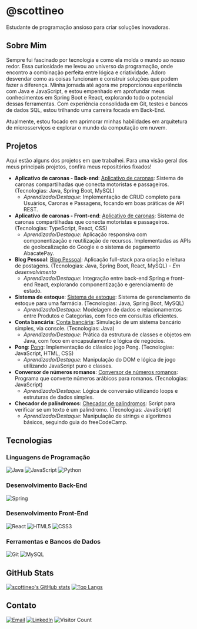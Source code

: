 # @scottineo

Estudante de programação ansioso para criar soluções inovadoras.

## Sobre Mim

Sempre fui fascinado por tecnologia e como ela molda o mundo ao nosso redor. Essa curiosidade me levou ao universo da programação, onde encontro a combinação perfeita entre lógica e criatividade. Adoro desvendar como as coisas funcionam e construir soluções que podem fazer a diferença. Minha jornada até agora me proporcionou experiência com Java e JavaScript, e estou empenhado em aprofundar meus conhecimentos em Spring Boot e React, explorando todo o potencial dessas ferramentas. Com experiência consolidada em Git, testes e bancos de dados SQL, estou trilhando uma carreira focada em Back-End.

Atualmente, estou focado em aprimorar minhas habilidades em arquitetura de microsserviços e explorar o mundo da computação em nuvem.

## Projetos

Aqui estão alguns dos projetos em que trabalhei. Para uma visão geral dos meus principais projetos, confira meus repositórios fixados!

*   **Aplicativo de caronas - Back-end**: [Aplicativo de caronas](https://github.com/scottineo/Aplicativo-Carona): Sistema de caronas compartilhadas que conecta motoristas e passageiros. (Tecnologias: Java, Spring Boot, MySQL)
    *   *Aprendizado/Destaque*: Implementação de CRUD completo para Usuários, Caronas e Passagens, focando em boas práticas de API REST.
*   **Aplicativo de caronas - Front-end**: [Aplicativo de caronas](https://github.com/scottineo/React-Aplicativo-Carona): Sistema de caronas compartilhadas que conecta motoristas e passageiros. (Tecnologias: TypeScript, React, CSS)
    *   *Aprendizado/Destaque*: Aplicação responsiva com componentização e reutilização de recursos. Implementadas as APIs de geolocalização do Google e o sistema de pagamento AbacatePay.
*   **Blog Pessoal**: [Blog Pessoal](https://github.com/scottineo/blogpessoal): Aplicação full-stack para criação e leitura de postagens. (Tecnologias: Java, Spring Boot, React, MySQL) - *Em desenvolvimento*
    *   *Aprendizado/Destaque*: Integração entre back-end Spring e front-end React, explorando componentização e gerenciamento de estado.
*   **Sistema de estoque**: [Sistema de estoque](https://github.com/scottineo/projeto_final_bloco_02): Sistema de gerenciamento de estoque para uma farmácia. (Tecnologias: Java, Spring Boot, MySQL)
    *   *Aprendizado/Destaque*: Modelagem de dados e relacionamentos entre Produtos e Categorias, com foco em consultas eficientes.
*   **Conta bancária**: [Conta bancária](https://github.com/scottineo/conta01): Simulação de um sistema bancário simples, via console. (Tecnologias: Java)
    *   *Aprendizado/Destaque*: Prática da estrutura de classes e objetos em Java, com foco em encapsulamento e lógica de negócios.
*   **Pong**: [Pong](https://github.com/scottineo/estudo/tree/main/pong): Implementação do clássico jogo Pong. (Tecnologias: JavaScript, HTML, CSS)
    *   *Aprendizado/Destaque*: Manipulação do DOM e lógica de jogo utilizando JavaScript puro e classes.
*   **Conversor de números romanos**: [Conversor de números romanos](https://github.com/scottineo/estudo/tree/main/pong): <!-- TODO: Verify link for Conversor de números romanos --> Programa que converte números arábicos para romanos. (Tecnologias: JavaScript)
    *   *Aprendizado/Destaque*: Lógica de conversão utilizando loops e estruturas de dados simples.
*   **Checador de palíndromos**: [Checador de palíndromos](https://github.com/scottineo/estudo/tree/main/palindrome_checker): Script para verificar se um texto é um palíndromo. (Tecnologias: JavaScript)
    *   *Aprendizado/Destaque*: Manipulação de strings e algoritmos básicos, seguindo guia do freeCodeCamp.

## Tecnologias

### Linguagens de Programação
![Java](https://img.shields.io/badge/Java-ED8B00?style=for-the-badge&logo=openjdk&logoColor=white)
![JavaScript](https://img.shields.io/badge/JavaScript-F7DF1E?style=for-the-badge&logo=javascript&logoColor=black)
![Python](https://img.shields.io/badge/Python-3776AB?style=for-the-badge&logo=python&logoColor=white)

### Desenvolvimento Back-End
![Spring](https://img.shields.io/badge/Spring-6DB33F?style=for-the-badge&logo=spring&logoColor=white)

### Desenvolvimento Front-End
![React](https://img.shields.io/badge/React-20232A?style=for-the-badge&logo=react&logoColor=61DAFB)
![HTML5](https://img.shields.io/badge/HTML5-E34F26?style=for-the-badge&logo=html5&logoColor=white)
![CSS3](https://img.shields.io/badge/CSS3-1572B6?style=for-the-badge&logo=css3&logoColor=white)

### Ferramentas e Bancos de Dados
![Git](https://img.shields.io/badge/GIT-E44C30?style=for-the-badge&logo=git&logoColor=white)
![MySQL](https://img.shields.io/badge/MySQL-005C84?style=for-the-badge&logo=mysql&logoColor=white)

## GitHub Stats

[![scottineo's GitHub stats](https://github-readme-stats.vercel.app/api?username=scottineo&show_icons=true&theme=dracula)](https://github.com/anuraghazra/github-readme-stats)
[![Top Langs](https://github-readme-stats.vercel.app/api/top-langs/?username=scottineo&layout=compact&theme=dracula)](https://github.com/anuraghazra/github-readme-stats)

## Contato

[![Email](https://img.shields.io/badge/Email-D14836?style=for-the-badge&logo=gmail&logoColor=white)](mailto:henriquemsousa5@gmail.com)
[![LinkedIn](https://img.shields.io/badge/LinkedIn-0077B5?style=for-the-badge&logo=linkedin&logoColor=white)](https://www.linkedin.com/in/luiz-henrique-machado/)
![Visitor Count](https://komarev.com/ghpvc/?username=scottineo&color=blue&style=flat-square)

<!---
scottineo/scottineo is a ✨ special ✨ repository because its `README.md` (this file) appears on your GitHub profile.
You can click the Preview link to take a look at your changes.
--->
